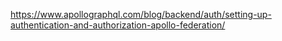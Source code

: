https://www.apollographql.com/blog/backend/auth/setting-up-authentication-and-authorization-apollo-federation/
